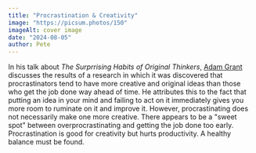 ```yaml
---
title: "Procrastination & Creativity"
image: "https://picsum.photos/150"
imageAlt: cover image
date: "2024-08-05"
author: Pete
---
```


In his talk about *The Surprrising Habits of Original Thinkers*, [Adam Grant](https://youtu.be/fxbCHn6gE3U) discusses the results of a research in which it was discovered that procrastinators tend to have more creative and original ideas than those who get the job done way ahead of time. He attributes this to the fact that putting an idea in your mind and failing to act on it immediately gives you more room to ruminate on it and improve it. However, procrastinating does not necessarily make one more creative. There appears to be a "sweet spot" between overprocrastinating and getting the job done too early. Procrastination is good for creativity but hurts productivity. A healthy balance must be found.

